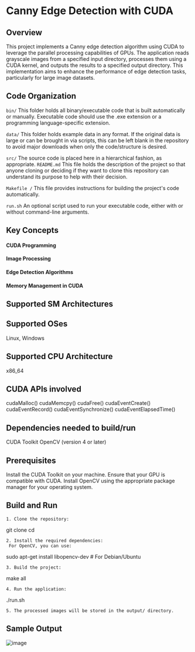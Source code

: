 # Canny Edge Detection with CUDA
## Overview

This project implements a Canny edge detection algorithm using CUDA to leverage the parallel processing capabilities of GPUs. The application reads grayscale images from a specified input directory, processes them using a CUDA kernel, and outputs the results to a specified output directory. This implementation aims to enhance the performance of edge detection tasks, particularly for large image datasets.

## Code Organization

```bin/```
This folder holds all binary/executable code that is built automatically or manually. Executable code should use the .exe extension or a programming language-specific extension.

```data/```
This folder holds example data in any format. If the original data is large or can be brought in via scripts, this can be left blank in the repository to avoid major downloads when only the code/structure is desired.




```src/```
The source code is placed here in a hierarchical fashion, as appropriate.
```README.md```
This file holds the description of the project so that anyone cloning or deciding if they want to clone this repository can understand its purpose to help with their decision.


```Makefile /```
This file provides instructions for building the project's code automatically.

```run.sh```
An optional script used to run your executable code, either with or without command-line arguments.

## Key Concepts

#### CUDA Programming
#### Image Processing
#### Edge Detection Algorithms
#### Memory Management in CUDA
## Supported SM Architectures


## Supported OSes

Linux, Windows

## Supported CPU Architecture

x86_64

## CUDA APIs involved
cudaMalloc()
cudaMemcpy()
cudaFree()
cudaEventCreate()
cudaEventRecord()
cudaEventSynchronize()
cudaEventElapsedTime()
## Dependencies needed to build/run
CUDA Toolkit
OpenCV (version 4 or later)
## Prerequisites
Install the CUDA Toolkit on your machine. Ensure that your GPU is compatible with CUDA.
Install OpenCV using the appropriate package manager for your operating system.

## Build and Run
```
1. Clone the repository:
   ```
git clone <repository-url>
cd <repository-directory>
   ```
2. Install the required dependencies:
    For OpenCV, you can use:
```
sudo apt-get install libopencv-dev  # For Debian/Ubuntu
```
3. Build the project:
```
make all
```
4. Run the application:
```
./run.sh
```
5. The processed images will be stored in the output/ directory.
```
## Sample Output
![image](https://github.com/user-attachments/assets/98e82a6b-e29c-4fdb-a15a-00d547c3c7d9)









